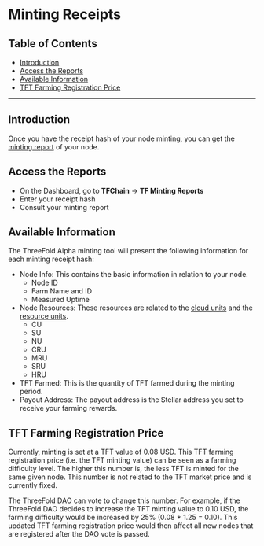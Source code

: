 <h1>Minting Receipts</h1>

<h2>Table of Contents</h2>

- [Introduction](#introduction)
- [Access the Reports](#access-the-reports)
- [Available Information](#available-information)
- [TFT Farming Registration Price](#tft-farming-registration-price)

***

## Introduction

Once you have the receipt hash of your node minting, you can get the [minting report](../../dashboard/tfchain/tf_minting_reports.md) of your node.

## Access the Reports

- On the Dashboard, go to **TFChain** -> **TF Minting Reports**
- Enter your receipt hash
- Consult your minting report

## Available Information

The ThreeFold Alpha minting tool will present the following information for each minting receipt hash:

- Node Info: This contains the basic information in relation to your node.
  - Node ID
  - Farm Name and ID
  - Measured Uptime
- Node Resources: These resources are related to the [cloud units](../../../knowledge_base/cloud/cloudunits.md) and the [resource units](../../../knowledge_base/cloud/resource_units_calc_cloudunits.md).
  - CU
  - SU
  - NU
  - CRU
  - MRU
  - SRU
  - HRU
- TFT Farmed: This is the quantity of TFT farmed during the minting period.
- Payout Address: The payout address is the Stellar address you set to receive your farming rewards.

## TFT Farming Registration Price

Currently, minting is set at a TFT value of 0.08 USD. This TFT farming registration price (i.e. the TFT minting value) can be seen as a farming difficulty level. The higher this number is, the less TFT is minted for the same given node. This number is not related to the TFT market price and is currently fixed. 

The ThreeFold DAO can vote to change this number. For example, if the ThreeFold DAO decides to increase the TFT minting value to 0.10 USD, the farming difficulty would be increased by 25% (0.08 * 1.25 = 0.10). This updated TFT farming registration price would then affect all new nodes that are registered after the DAO vote is passed.

<!-- NOTE: This is removed from the new dashboard, but might be brought back.

## Introduction

You can easily consult minting receipts of all your 3Nodes on the ThreeFold Dashboard to get essential minting information of your 3Nodes and your ThreeFold farm. With your minting receipt hash, you can then query the ThreeFold Alpha minting tool for further minting information.

## Download Minting Receipts of Your Farm

You can download minting receipts of your whole farm directly on the ThreeFold Dashboard.

- On the [ThreeFold Dashboard](https://dashboard.grid.tf/), go to **TFChain** -> **TF Minting Reports**
- In the section **Your Farms**, on the left of your **Farm ID**, click on the down arrow button
- Click on **Download Minting Receipts**

## Download Minting Receipts of a 3Node

You can download minting receipts of a single 3Node directly on the ThreeFold Dashboard.

- On the [ThreeFold Dashboard](https://dashboard.grid.tf/), go to **Portal** -> **Farms**
- In the section **Your Farm Nodes**, on the left of your **Node ID**, click on the down arrow button
- Click on **Node Statistics**
- Click on **Download Node Receipt**

## Minting Receipts Information

The minting receipts contain the following information:

- Minting: <minting_receipt_hash>
- start: <start of minting period>
- end: <end of minting period>
- TFT: <TFT minted by the 3Node>
- Cloud Units: <3Node Resources>

## Alpha Minting Tool

You can query additional minting information by using the [Dashboard Alpha Minting tool](https://dashboard.grid.tf/other/minting).

- Download the minting receipts of your farm or of a single 3Node
- Copy a minting receipt hash
- Open the ThreeFold Alpha Minting tool by clicking on **Minting** on the left-side [ThreeFold Dashboard](https://dashboard.grid.tf/) menu
- Paste the minting receipt hash

The ThreeFold Alpha minting tool will present the following information for each minting receipt hash:

- Node ID
- Farm Name
- Measured Uptime
- Node Resources
  - CU
  - SU
  - NU
  - CRU
  - MRU
  - SRU
  - HRU
- TFT Farmed
- Payout Address

-->